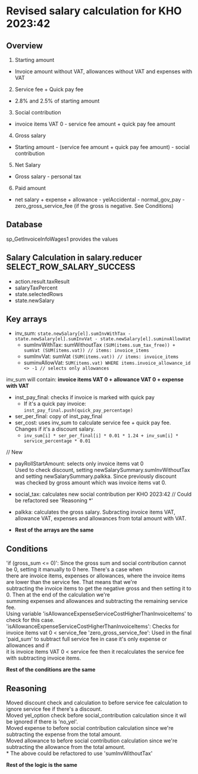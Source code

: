 # Revised salary calculation for KHO 2023:42

## Overview
1. Starting amount
  - Invoice amount without VAT, allowances without VAT and expenses with VAT
2. Service fee + Quick pay fee
  - 2.8% and 2.5% of starting amount
3. Social contribution
  - invoice items VAT 0 - service fee amount + quick pay fee amount
4. Gross salary
  - Starting amount - (service fee amount + quick pay fee amount) - social contribution
5. Net Salary
  - Gross salary - personal tax
6. Paid amount
  - net salary + expense + allowance - yelAccidental - normal_gov_pay - zero_gross_service_fee (if the gross is negative. See Conditions)

## Database
sp_GetInvoiceInfoWages1 provides the values
## Salary Calculation in salary.reducer SELECT_ROW_SALARY_SUCCESS
- action.result.taxResult
- salaryTaxPercent
- state.selectedRows
- state.newSalary

## Key arrays
- inv_sum: ```state.newSalary[el].sumInvWithTax - state.newSalary[el].sumInvVat - state.newSalary[el].suminvAllowVat```
  - sumInvWithTax: sumWithoutTax ```(SUM(items.sum_tax_free)) + sumVat (SUM(items.vat)) // items: invoice_items```
  - sumInvVat: sumVat ```(SUM(items.vat)) // items: invoice_items```
  - suminvAllowVat: ```SUM(items.vat) WHERE items.invoice_allowance_id <> -1 // selects only allowances```

inv_sum will contain: **invoice items VAT 0 + allowance VAT 0 + expense with VAT**

- inst_pay_final: checks if invoice is marked with quick pay
  - If it's a quick pay invoice: ```inst_pay_final.push(quick_pay_percentage)```
- ser_per_final: copy of inst_pay_final
- ser_cost: uses inv_sum to calculate service fee + quick pay fee. Changes if it's a discount salary.
  - ```inv_sum[i] * ser_per_final[i] * 0.01 * 1.24 + inv_sum[i] * service_percentage * 0.01```

// New
- payRollStartAmount: selects only invoice items vat 0<br>
Used to check discount, setting newSalarySummary.sumInvWithoutTax and setting newSalarySummary.palkka. Since previously discount<br>
was checked by gross amount which was invoice items vat 0.
- social_tax: calculates new social contribution per KHO 2023:42 // Could be refactored see 'Reasoning *'

- palkka: calculates the gross salary. Subracting invoice items VAT, allowance VAT, expenses and allowances from total amount with VAT.

- **Rest of the arrays are the same**

## Conditions
'if (gross_sum <= 0)': Since the gross sum and social contribution cannot be 0, setting it manually to 0 here. There's a case when<br>
there are invoice items, expenses or allowances, where the invoice items are lower than the service fee. That means that we're<br>
subtracting the invoice items to get the negative gross and then setting it to 0. Then at the end of the calculation we're <br>
summing expenses and allowances and subtracting the remaining service fee. <br>
Using variable 'isAllowanceExpenseServiceCostHigherThanInvoiceItems' to check for this case.<br>
'isAllowanceExpenseServiceCostHigherThanInvoiceItems': Checks for invoice items vat  0 < service_fee 
'zero_gross_service_fee': Used in the final 'paid_sum' to subtract full service fee in case it's only expense or allowances and if <br>
it is invoice items VAT 0 < service fee then it  recalculates the service fee with subtracting invoice items.<br>

**Rest of the conditions are the same**

## Reasoning
Moved discount check and calculation to before service fee calculation to ignore service fee if there's a discount.<br>
Moved yel_option check before social_contribution calculation since it wil be ignored if there is 'no_yel'.<br>
Moved expense to before social contribution calculation since we're subtracting the expense from the total amount.<br>
Moved allowance to before social contribution calculation since we're subtracting the allowance from the total amount.<br>
\* The above could be refactored to use 'sumInvWithoutTax'<br>

**Rest of the logic is the same**